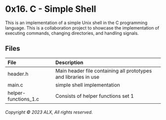 # 0x16. C - Simple Shell

This is an implementation of a simple Unix shell in the C programming language.
This is a collaboration project to showcase the implementation of executing commands, changing directories, and handling signals.

## Files

| File | Description |
|:--|:--|
| header.h | Main header file containing all prototypes and libraries in use |
| main.c | simple shell implementation |
| helper-functions_1.c | Consists of helper functions set 1 |

###### Copyright © 2023 ALX, All rights reserved.

